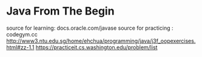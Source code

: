 # Java From The Begin
source for learning: docs.oracle.com/javase
source for practicing :
 codegym.cc
 http://www3.ntu.edu.sg/home/ehchua/programming/java/j3f_oopexercises.html#zz-1.1
 https://practiceit.cs.washington.edu/problem/list
